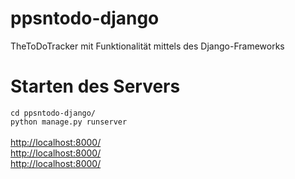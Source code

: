 # ppsntodo-django
TheToDoTracker mit Funktionalität mittels des Django-Frameworks

# Starten des Servers
`cd ppsntodo-django/` <br />
`python manage.py runserver`<br />
<br />
[http://localhost:8000/](http://localhost:8000/)<br />
[http://localhost:8000/](http://localhost:8000/todo/)<br />
[http://localhost:8000/](http://localhost:8000/admin/)<br />
